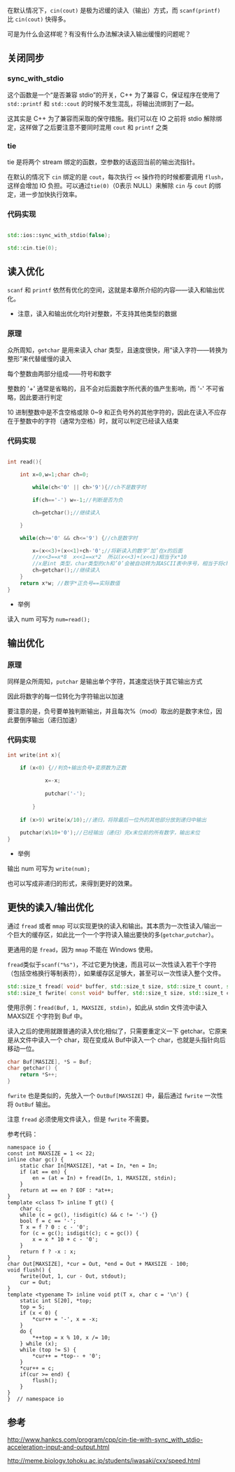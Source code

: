 在默认情况下，`cin(cout)` 是极为迟缓的读入（输出）方式，而 `scanf(printf)` 比 `cin(cout)` 快得多。

可是为什么会这样呢？有没有什么办法解决读入输出缓慢的问题呢？

## 关闭同步

### sync_with_stdio

这个函数是一个“是否兼容 stdio”的开关，C++ 为了兼容 C，保证程序在使用了 `std::printf` 和 `std::cout` 的时候不发生混乱，将输出流绑到了一起。

这其实是 C++ 为了兼容而采取的保守措施。我们可以在 IO 之前将 stdio 解除绑定，这样做了之后要注意不要同时混用 `cout` 和 `printf` 之类

### tie

tie 是将两个 stream 绑定的函数，空参数的话返回当前的输出流指针。

在默认的情况下 `cin` 绑定的是 `cout`，每次执行 `<<` 操作符的时候都要调用 `flush`，这样会增加 IO 负担。可以通过`tie(0)`（0表示 NULL）来解除 `cin` 与 `cout` 的绑定，进一步加快执行效率。

### 代码实现

```cpp

std::ios::sync_with_stdio(false);

std::cin.tie(0);

```

## 读入优化

`scanf` 和 `printf` 依然有优化的空间，这就是本章所介绍的内容——读入和输出优化。

* 注意，读入和输出优化均针对整数，不支持其他类型的数据

### 原理

众所周知，`getchar` 是用来读入 char 类型，且速度很快，用“读入字符——转换为整形”来代替缓慢的读入

每个整数由两部分组成——符号和数字

整数的 '+' 通常是省略的，且不会对后面数字所代表的值产生影响，而 '-' 不可省略，因此要进行判定

10 进制整数中是不含空格或除 0~9 和正负号外的其他字符的，因此在读入不应存在于整数中的字符（通常为空格）时，就可以判定已经读入结束

### 代码实现

```cpp

int read(){

	int x=0,w=1;char ch=0;

    	while(ch<'0' || ch>'9'){//ch不是数字时

		if(ch=='-') w=-1;//判断是否为负

		ch=getchar();//继续读入

	}

	while(ch>='0' && ch<='9') {//ch是数字时

		x=(x<<3)+(x<<1)+ch-'0';//将新读入的数字’加’在x的后面
		//x<<3==x*8  x<<1==x*2  所以(x<<3)+(x<<1)相当于x*10
		//x是int 类型，char类型的ch和’0’会被自动转为其ASCII表中序号，相当于将ch转化为对应数字
		ch=getchar();//继续读入
	}
	return x*w; //数字*正负号==实际数值
}
```

* 举例 

读入 num 可写为 `num=read();`

## 输出优化

### 原理

同样是众所周知，`putchar` 是输出单个字符，其速度远快于其它输出方式 

因此将数字的每一位转化为字符输出以加速

要注意的是，负号要单独判断输出，并且每次%（mod）取出的是数字末位，因此要倒序输出（递归加速）

### 代码实现

```cpp
int write(int x){

	if (x<0) {//判负+输出负号+变原数为正数
	
    		x=-x;
		
        	putchar('-');
		
    	}
	
	if (x>9) write(x/10);//递归，将除最后一位外的其他部分放到递归中输出
	
	putchar(x%10+'0');//已经输出（递归）完x末位前的所有数字，输出末位
}
```

* 举例

输出 num 可写为 `write(num);`

也可以写成非递归的形式，来得到更好的效果。

## 更快的读入/输出优化

通过 `fread` 或者 `mmap` 可以实现更快的读入和输出。其本质为一次性读入/输出一个巨大的缓存区，如此比一个一个字符读入输出要快的多(`getchar`,`putchar`）。

更通用的是 `fread`，因为 `mmap` 不能在 Windows 使用。

`fread`类似于`scanf("%s")`，不过它更为快速，而且可以一次性读入若干个字符（包括空格换行等制表符），如果缓存区足够大，甚至可以一次性读入整个文件。

```cpp
std::size_t fread( void* buffer, std::size_t size, std::size_t count, std::FILE* stream );
std::size_t fwrite( const void* buffer, std::size_t size, std::size_t count, std::FILE* stream );
```

使用示例：`fread(Buf, 1, MAXSIZE, stdin)`，如此从 stdin 文件流中读入 MAXSIZE 个字符到 Buf 中。

读入之后的使用就跟普通的读入优化相似了，只需要重定义一下 getchar。它原来是从文件中读入一个 char，现在变成从 Buf中读入一个 char，也就是头指针向后移动一位。

```cpp
char Buf[MASIZE], *S = Buf;
char getchar() {
	return *S++;
}
```

`fwrite` 也是类似的，先放入一个 `OutBuf[MAXSIZE]` 中，最后通过 `fwrite` 一次性将 `OutBuf` 输出。

注意 `fread` 必须使用文件读入，但是 `fwrite` 不需要。

参考代码：
```text
namespace io {
const int MAXSIZE = 1 << 22;
inline char gc() {
    static char In[MAXSIZE], *at = In, *en = In;
    if (at == en) {
        en = (at = In) + fread(In, 1, MAXSIZE, stdin);
    }
    return at == en ? EOF : *at++;
}
template <class T> inline T gt() {
    char c;
    while (c = gc(), !isdigit(c) && c != '-') {}
    bool f = c == '-';
    T x = f ? 0 : c - '0';
    for (c = gc(); isdigit(c); c = gc()) {
        x = x * 10 + c - '0';
    }
    return f ? -x : x;
}
char Out[MAXSIZE], *cur = Out, *end = Out + MAXSIZE - 100;
void flush() {
    fwrite(Out, 1, cur - Out, stdout);
    cur = Out;
}
template <typename T> inline void pt(T x, char c = '\n') {
    static int S[20], *top;
    top = S;
    if (x < 0) {
        *cur++ = '-', x = -x;
    }
    do {
        *++top = x % 10, x /= 10;
    } while (x);
    while (top != S) {
        *cur++ = *top-- + '0';
    }
    *cur++ = c;
    if(cur >= end) {
        flush();
    }
}
}  // namespace io
```

## 参考

http://www.hankcs.com/program/cpp/cin-tie-with-sync_with_stdio-acceleration-input-and-output.html

http://meme.biology.tohoku.ac.jp/students/iwasaki/cxx/speed.html
